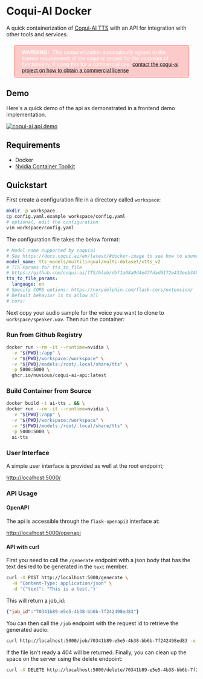 # Coqui-AI Docker

A quick containerization of [Coqui-AI TTS](https://github.com/coqui-ai/TTS)
with an API for integration with other tools and services.

<!DOCTYPE html>
<html lang="en">
<head>
  <meta charset="UTF-8">
  <title>Warning Banner</title>
  <style>
    .warning-banner {
      background-color: rgba(255, 0, 0, 0.2); /* Transparent red */
      color: rgba(255, 255, 255, 1); /* Dark red text */
      padding: 10px 20px;
      font-family: Arial, sans-serif;
      border: 1px solid rgba(255, 0, 0, 0.5);
      margin: 20px;
      border-radius: 5px;
    }
    .warning-banner .label {
      font-weight: bold;
      margin-right: 5px;
    }
  </style>
</head>
<body>

  <div class="warning-banner">
    <span class="label">WARNING:</span> 
    This containerization automatically agrees to the license requirements of the coqui-ai project for the purposes of functionality. If using this for a commercial use, <a href="https://docs.coqui.ai/en/latest/models/xtts.html#contact">contact the coqui-ai project on how to obtain a commercial license</a>.
  </div>

</body>
</html>


## Demo

Here's a quick demo of the api as demonstrated in a frontend demo implementation.

[![coqui-ai api demo](https://img.youtube.com/vi/WtppzfYtkwQ/0.jpg)](https://www.youtube.com/watch?v=WtppzfYtkwQ)

## Requirements

- Docker
- [Nvidia Container Toolkit](https://docs.nvidia.com/datacenter/cloud-native/container-toolkit/latest/install-guide.html)

## Quickstart

First create a configuration file in a directory called `workspace`:

```bash
mkdir -p workspace
cp config.yaml.example workspace/config.yaml
# optional, edit the configuration
vim workspace/config.yaml
```

The configuration file takes the below format:

```yaml
# Model name supported by coquiai
# See https://docs.coqui.ai/en/latest/#docker-image to see how to enumerate them
model_name: tts_models/multilingual/multi-dataset/xtts_v2
# TTS Params for tts_to_file
# https://github.com/coqui-ai/TTS/blob/dbf1a08a0d4e47fdad6172e433eeb34bc6b13b4e/TTS/api.py#L290
tts_to_file_params:
  language: en
# Specify CORS options: https://corydolphin.com/flask-cors/extension/
# Default behavior is to allow all
# cors:
```

Next copy your audio sample for the voice you want to clone to `workspace/speaker.wav`.
Then run the container:

### Run from Github Registry

```bash
docker run --rm -it --runtime=nvidia \
  -v "${PWD}:/app" \
  -v "${PWD}/workspace:/workspace" \
  -v "${PWD}/models:/root/.local/share/tts" \
  -p 5000:5000 \
  ghcr.io/nuvious/coqui-ai-api:latest
```

### Build Container from Source

```bash
docker build -t ai-tts . && \
docker run --rm -it --runtime=nvidia \
  -v "${PWD}:/app" \
  -v "${PWD}/workspace:/workspace" \
  -v "${PWD}/models:/root/.local/share/tts" \
  -p 5000:5000 \
  ai-tts
```

### User Interface

A simple user interface is provided as well at the root endpoint;

[http://localhost:5000/](http://localhost:5000/)

### API Usage

#### OpenAPI

The api is accessible through the `flask-openapi3` interface at:

[http://localhost:5000/openapi](http://localhost:5000/openapi)

#### API with curl

First you need to call the `/generate` endpoint with a json body that has the text desired to be
generated in the `text` member.

```bash
curl -X POST http://localhost:5000/generate \
  -H "Content-Type: application/json" \
  -d '{"text": "This is a test."}'
```

This will return a job_id:

```json
{"job_id":"70341b89-e5e5-4b38-bb6b-7f242498ed83"}
```

You can then call the `/job` endpoint with the request id to retrieve the generated audio:

```bash
curl http://localhost:5000/job/70341b89-e5e5-4b38-bb6b-7f242498ed83 -o output.wav
```

If the file isn't ready a 404 will be returned. Finally, you can clean up the space on the server
using the delete endpoint:

```bash
curl -X DELETE http://localhost:5000/delete/70341b89-e5e5-4b38-bb6b-7f242498ed83
```
